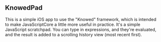 KnowedPad
---

This is a simple iOS app to use the "Knowed" framework, which is
intended to make JavaScriptCore a little more useful in practice.
It's a simple JavaScript scratchpad.  You can type in expressions,
and they're evaluated, and the result is added to a scrolling history
view (most recent first).